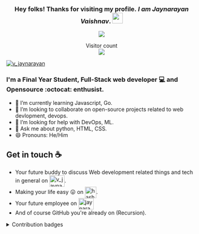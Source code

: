 <h3 align="center"> Hey folks! Thanks for visiting my profile.<em> I am Jaynarayan Vaishnav</em>.
  <img src="https://media.giphy.com/media/hvRJCLFzcasrR4ia7z/giphy.gif" width="28">
</h3>
<!-- Typing SVG by DenverCoder1 - https://github.com/DenverCoder1/readme-typing-svg -->
<p align="center"> 
    <a href="https://github.com/DenverCoder1/readme-typing-svg"><img src="https://readme-typing-svg.herokuapp.com?lines=Computer+Engineering+Student;Full-stack+Web+Developer;Open%20Source%20|%20DevOps%20|%20AI%20|%20Ml%20;&center=true&width=580&height=45"></a>
</p>
<p align="center"> 
  Visitor count<br>
  <img src="https://profile-counter.glitch.me/jaynarayan-vaishnav/count.svg" />
</p>
<p align="left"> <a href="https://twitter.com/intent/follow?screen_name=jaynarayantwts" target="blank"><img src="https://img.shields.io/twitter/follow/jaynarayantwts?logo=twitter&style=for-the-badge" alt="v_jaynarayan" /></a> </p>

### I'm a Final Year Student, Full-Stack web developer :computer: and Opensource :octocat: enthusist.

<!--- 🔭 I'm currently working on ... -->
- 🌱 I’m currently learning Javascript, Go.
- 👯 I’m looking to collaborate on open-source projects related to web devlopment, devops.
- 🤔 I’m looking for help with DevOps, ML.
- 💬 Ask me about python, HTML, CSS.
- 😄 Pronouns: He/Him

## Get in touch :coffee:

- Your future buddy to discuss Web development related things and tech in general on <a href="https://twitter.com/intent/follow?screen_name=v_jaynarayan" target="blank"><img align="center" src="https://raw.githubusercontent.com/rahuldkjain/github-profile-readme-generator/master/src/images/icons/Social/twitter.svg" alt="v_jaynarayan" height="30" width="40" /></a>.
- Making your life easy :stuck_out_tongue: on <a href="https://hashnode.com/@JaynarayanVaishnav" target="blank"><img align="center" src="https://seeklogo.com/images/H/hashnode-logo-B114767E70-seeklogo.com.png" alt="hashnode.com" height="30" width="30" /></a>.
- Your future employee on <a href="https://www.linkedin.com/in/jaynarayan-vaishnav-39620b149/" target="blank"><img align="center" src="https://raw.githubusercontent.com/rahuldkjain/github-profile-readme-generator/master/src/images/icons/Social/linked-in-alt.svg" alt="jaynarayan-vaishnav" height="30" width="40" /></a>
- And of course GitHub you're already on (Recursion).

<details>
  <summary>Contribution badges</summary>
  <p align ="center">
     <img src="https://github-readme-stats.vercel.app/api?username=jaynarayan-vaishnav&show_icons=true&locale=en" alt="jaynarayan-vaisshnav" width="48%"/>
     <img src ="https://github-readme-streak-stats.herokuapp.com?user=Jaynarayan-vaishnav" alt="jaynarayan-vaishnav" width="48%"/>
  </p>
</details>
<!-- programming languages 
<p align="center">
  <img src="https://img.shields.io/badge/Programming-Languages-HTML-blue.svg" alt="HTML" />
  <img src="https://img.shields.io/badge/Programming-Languages-CSS-blue.svg" alt="CSS" />
  <img src="https://img.shields.io/badge/Programming-Languages-Javascript-blue.svg" alt="Javascript" />
  <img src="https://img.shields.io/badge/Programming-Languages-Go-blue.svg" alt="Go" />
  <img src="https://img.shields.io/badge/Programming-Languages-Python-blue.svg" alt="Python" />
</p>
-->
